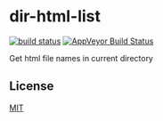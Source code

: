 # dir-html-list

[![build status](http://img.shields.io/travis/Balou9/dir-html-list.svg?style=flat)](https://travis-ci.org/Balou9/dir-html-list) [![AppVeyor Build Status](https://ci.appveyor.com/api/projects/status/github/Balou9/dir-html-list?branch=master&svg=true)](https://ci.appveyor.com/project/Balou9/dir-html-list)

Get html file names in current directory

## License

[MIT](./license.md)
